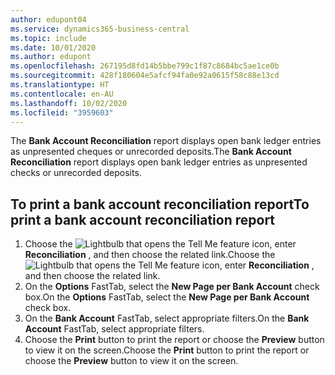 ```yaml
---
author: edupont04
ms.service: dynamics365-business-central
ms.topic: include
ms.date: 10/01/2020
ms.author: edupont
ms.openlocfilehash: 267195d8fd14b5bbe799c1f87c8684bc5ae1ce0b
ms.sourcegitcommit: 428f180604e5afcf94fa0e92a0615f58c88e13cd
ms.translationtype: HT
ms.contentlocale: en-AU
ms.lasthandoff: 10/02/2020
ms.locfileid: "3959603"
---
```

<span data-ttu-id="073ac-101">The **Bank Account Reconciliation** report displays open bank ledger entries as unpresented cheques or unrecorded deposits.</span><span class="sxs-lookup"><span data-stu-id="073ac-101">The **Bank Account Reconciliation** report displays open bank ledger entries as unpresented checks or unrecorded deposits.</span></span>  

## <a name="to-print-a-bank-account-reconciliation-report"></a><span data-ttu-id="073ac-102">To print a bank account reconciliation report</span><span class="sxs-lookup"><span data-stu-id="073ac-102">To print a bank account reconciliation report</span></span>

1. <span data-ttu-id="073ac-103">Choose the ![Lightbulb that opens the Tell Me feature](../../../media/ui-search/search_small.png "Tell me what you want to do") icon, enter **Reconciliation** , and then choose the related link.</span><span class="sxs-lookup"><span data-stu-id="073ac-103">Choose the ![Lightbulb that opens the Tell Me feature](../../../media/ui-search/search_small.png "Tell me what you want to do") icon, enter **Reconciliation** , and then choose the related link.</span></span>  
2. <span data-ttu-id="073ac-104">On the **Options** FastTab, select the **New Page per Bank Account** check box.</span><span class="sxs-lookup"><span data-stu-id="073ac-104">On the **Options** FastTab, select the **New Page per Bank Account** check box.</span></span>  
3. <span data-ttu-id="073ac-105">On the **Bank Account** FastTab, select appropriate filters.</span><span class="sxs-lookup"><span data-stu-id="073ac-105">On the **Bank Account** FastTab, select appropriate filters.</span></span>  
4. <span data-ttu-id="073ac-106">Choose the **Print** button to print the report or choose the **Preview** button to view it on the screen.</span><span class="sxs-lookup"><span data-stu-id="073ac-106">Choose the **Print** button to print the report or choose the **Preview** button to view it on the screen.</span></span>  
